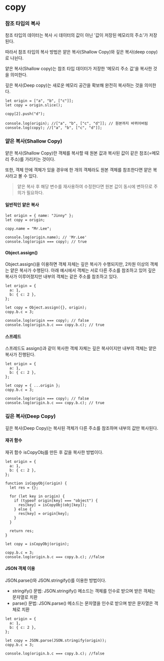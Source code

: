 # copy

### 참조 타입의 복사

참조 타입의 데이터는 복사 시 데이터의 값이 아닌 '값이 저장된 메모리의 주소'가 저장된다.

따라서 참조 타입의 복사 방법은 얕은 복사(Shallow Copy)와 깊은 복사(deep copy)로 나뉜다.

얕은 복사(Shallow copy)는 참조 타입 데이터가 저장한 '메모리 주소 값'을 복사한 것을 의미한다.

깊은 복사(Deep copy)는 새로운 메모리 공간을 확보해 완전히 복사하는 것을 의미한다.

```tsx
let origin = ["a", "b", ["c"]];
let copy = origin.slice();

copy[2].push("d");

console.log(origin); //["a", "b", ["c", "d"]]; // 원본까지 바뀌어버림
console.log(copy); //["a", "b", ["c", "d"]];
```

### 얕은 복사(Shallow Copy)

얕은 복사(Shallow Copy)란 객체를 복사할 때 원본 값과 복사된 값이 같은 참조(=메모리 주소)를 가리키는 것이다.

또한, 객체 안에 객체가 있을 경우에 한 개의 객체라도 원본 객체를 참조한다면 얕은 복사라고 볼 수 있다.

> 얕은 복사 후 해당 변수를 재사용하여 수정한다면 원본 값이 동시에 변하므로 주의가 필요하다.

#### 일반적인 얕은 복사

```tsx
let origin = { name: "Jinny" };
let copy = origin;

copy.name = "Mr.Lee";

console.log(origin.name); // 'Mr.Lee'
console.log(origin === copy); // true
```

#### Object.assign()

Object.assign()을 이용하면 객체 자체는 깊은 복사가 수행되지만, 2차원 이상의 객체는 얕은 복사가 수행된다. 아래 예시에서 객체는 서로 다른 주소를 참조하고 있어 깊은 복사가 이루어졌지만 내부의 객체는 같은 주소를 참조하고 있다.

```tsx
let origin = {
  a: 1,
  b: { c: 2 },
};

let copy = Object.assign({}, origin);
copy.b.c = 3;

console.log(origin === copy); // false
console.log(origin.b.c === copy.b.c); // true
```

#### 스프레드

스프레드도 assign()과 같이 복사한 객체 자체는 깊은 복사이지만 내부의 객체는 얕은 복사가 진행된다.

```tsx
let origin = {
  a: 1,
  b: { c: 2 },
};

let copy = { ...origin };
copy.b.c = 3;

console.log(origin === copy); // false
console.log(origin.b.c === copy.b.c); // true
```

### 깊은 복사(Deep Copy)

깊은 복사(Deep Copy)는 복사된 객체가 다른 주소를 참조하며 내부의 값만 복사된다.

#### 재귀 함수

재귀 함수 isCopyObj를 만든 후 값을 복사한 방법이다.

```tsx
let origin = {
  a: 1,
  b: { c: 2 },
};

function isCopyObj(origin) {
  let res = {};

  for (let key in origin) {
    if (typeof origin[key] === "object") {
      res[key] = isCopyObj(obj[key]);
    } else {
      res[key] = origin[key];
    }
  }

  return res;
}

let copy = isCopyObj(origin);

copy.b.c = 3;
console.log(origin.b.c === copy.b.c); //false
```

#### JSON 객체 이용

JSON.parse()와 JSON.stringify()를 이용한 방법이다.

- stringify() 문법: JSON.stringify() 메소드는 객체를 인수로 받으며 받은 객체는 문자열로 치환
- parse() 문법: JSON.parse() 메소드는 문자열을 인수로 받으며 받은 문자열은 객체로 치환

```tsx
let origin = {
  a: 1,
  b: { c: 2 },
};

let copy = JSON.parse(JSON.stringify(origin));
copy.b.c = 3;

console.log(origin.b.c === copy.b.c); //false
```
